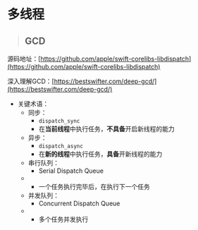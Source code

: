 # 多线程

> ## GCD

源码地址：[https://github.com/apple/swift-corelibs-libdispatch](https://github.com/apple/swift-corelibs-libdispatch)

深入理解GCD：[https://bestswifter.com/deep-gcd/](https://bestswifter.com/deep-gcd/)

* 关键术语：
  * 同步：
    * `dispatch_sync`
    * 在**当前线程**中执行任务，**不具备**开启新线程的能力
  * 异步：
    * `dispatch_async`
    * 在**新的线程**中执行任务，**具备**开新线程的能力
  * 串行队列：
    * Serial Dispatch Queue
  * * 一个任务执行完毕后，在执行下一个任务
  * 并发队列：
    * Concurrent Dispatch Queue
  * * 多个任务并发执行

